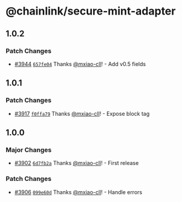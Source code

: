 # @chainlink/secure-mint-adapter

## 1.0.2

### Patch Changes

- [#3944](https://github.com/smartcontractkit/external-adapters-js/pull/3944) [`657fe04`](https://github.com/smartcontractkit/external-adapters-js/commit/657fe04a2e5a6801675ef2b5ee9d45991f057396) Thanks [@mxiao-cll](https://github.com/mxiao-cll)! - Add v0.5 fields

## 1.0.1

### Patch Changes

- [#3917](https://github.com/smartcontractkit/external-adapters-js/pull/3917) [`f0ffa79`](https://github.com/smartcontractkit/external-adapters-js/commit/f0ffa79a6f19722b10433972933c1f5fff0ce8c8) Thanks [@mxiao-cll](https://github.com/mxiao-cll)! - Expose block tag

## 1.0.0

### Major Changes

- [#3902](https://github.com/smartcontractkit/external-adapters-js/pull/3902) [`6d7fb2a`](https://github.com/smartcontractkit/external-adapters-js/commit/6d7fb2a56df713d0a7b0163c75be3547fc6f5472) Thanks [@mxiao-cll](https://github.com/mxiao-cll)! - First release

### Patch Changes

- [#3906](https://github.com/smartcontractkit/external-adapters-js/pull/3906) [`099e60d`](https://github.com/smartcontractkit/external-adapters-js/commit/099e60d404221b562dc47593c6f8d883fcd46884) Thanks [@mxiao-cll](https://github.com/mxiao-cll)! - Handle errors
